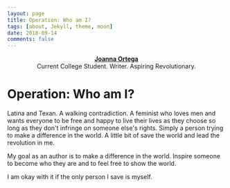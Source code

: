 ```yaml
---
layout: page
title: Operation: Who am I?
tags: [about, Jekyll, theme, moon]
date: 2018-09-14
comments: false
---
```


<center><a href="http://joannaortega.github.io"><b>Joanna Ortega</b></a></center>
<center>Current College Student. Writer. Aspiring Revolutionary.</center>

# Operation: Who am I?
Latina and Texan. A walking contradiction. A feminist who loves men and wants everyone to be free and happy to live their lives as they choose so long as they don't infringe on someone else's rights. Simply a person trying to make a difference in the world. A little bit of save the world and lead the revolution in me.

My goal as an author is to make a difference in the world. Inspire someone to become who they are and to feel free to show the world.

I am okay with it if the only person I save is myself.
